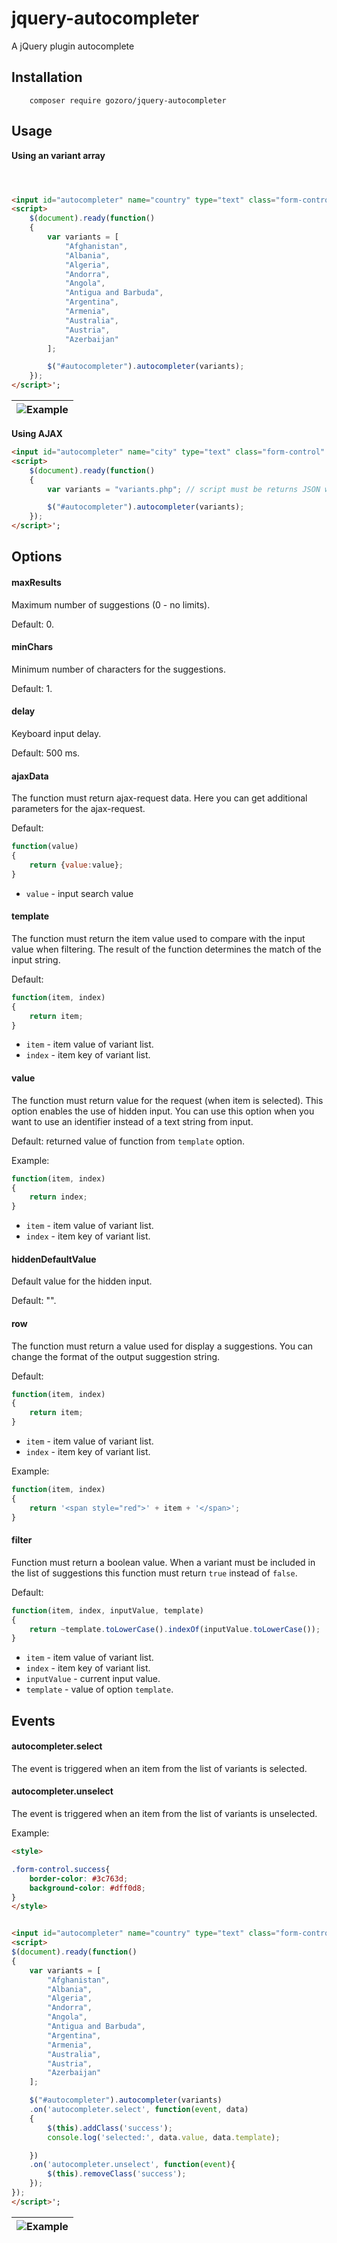 # jquery-autocompleter
A jQuery plugin autocomplete





## Installation
```code
	composer require gozoro/jquery-autocompleter
```

## Usage


**Using an variant array**

```html



<input id="autocompleter" name="country" type="text" class="form-control"  value="" autocomplete="off" />
<script>
	$(document).ready(function()
	{
		var variants = [
			"Afghanistan",
			"Albania",
			"Algeria",
			"Andorra",
			"Angola",
			"Antigua and Barbuda",
			"Argentina",
			"Armenia",
			"Australia",
			"Austria",
			"Azerbaijan"
		];

		$("#autocompleter").autocompleter(variants);
	});
</script>';
```


| ![Example](https://raw.githubusercontent.com/gozoro/jquery-autocompleter/main/images/autocompleter.gif) |
|-|

**Using AJAX**

```html
<input id="autocompleter" name="city" type="text" class="form-control"  value=""/>
<script>
	$(document).ready(function()
	{
		var variants = "variants.php"; // script must be returns JSON with an variant array

		$("#autocompleter").autocompleter(variants);
	});
</script>';
```

## Options

#### maxResults
Maximum number of suggestions (0 - no limits). 

Default: 0.

#### minChars
Minimum number of characters for the suggestions. 

Default: 1.

#### delay
Keyboard input delay.

Default: 500 ms.


#### ajaxData
The function must return ajax-request data. Here you can get additional parameters for the ajax-request.

Default:
```javascript
function(value)
{
	return {value:value};
}
```

- `value` - input search value

#### template
The function must return the item value used to compare with the input value when filtering.
The result of the function determines the match of the input string.

Default:
```javascript
function(item, index)
{
	return item;
}
```
- `item` - item value of variant list.
- `index` - item key of variant list.


#### value
The function must return value for the request (when item is selected).
This option enables the use of hidden input.
You can use this option when you want to use an identifier instead of a text string from input.

Default: returned value of function from `template` option.

Example:
```javascript
function(item, index)
{
	return index;
}
```

- `item` - item value of variant list.
- `index` - item key of variant list.

#### hiddenDefaultValue
Default value for the hidden input. 

Default: "".



#### row
The function must return a value used for display a suggestions.
You can change the format of the output suggestion string.

Default:
```javascript
function(item, index)
{
	return item;
}
```

- `item` - item value of variant list.
- `index` - item key of variant list.

Example:
```javascript
function(item, index)
{
	return '<span style="red">' + item + '</span>';
}
```


#### filter
Function must return a boolean value. 
When a variant must be included in the list of suggestions this function must return `true` instead of `false`.

Default:
```javascript
function(item, index, inputValue, template)
{
	return ~template.toLowerCase().indexOf(inputValue.toLowerCase());
}
```

- `item` - item value of variant list.
- `index` - item key of variant list.
- `inputValue` - current input value.
- `template` - value of option `template`.


## Events

#### autocompleter.select

The event is triggered when an item from the list of variants is selected.


#### autocompleter.unselect

The event is triggered when an item from the list of variants is unselected.

Example:

```html
<style>

.form-control.success{
	border-color: #3c763d;
	background-color: #dff0d8;
}
</style>


<input id="autocompleter" name="country" type="text" class="form-control"  value="" autocomplete="off" />
<script>
$(document).ready(function()
{
	var variants = [
		"Afghanistan",
		"Albania",
		"Algeria",
		"Andorra",
		"Angola",
		"Antigua and Barbuda",
		"Argentina",
		"Armenia",
		"Australia",
		"Austria",
		"Azerbaijan"
	];

	$("#autocompleter").autocompleter(variants)
	.on('autocompleter.select', function(event, data)
	{
		$(this).addClass('success');
		console.log('selected:', data.value, data.template);

	})
	.on('autocompleter.unselect', function(event){
		$(this).removeClass('success');
	});
});
</script>';
```

| ![Example](https://raw.githubusercontent.com/gozoro/jquery-autocompleter/main/images/autocompleter.events.gif) |
|-|